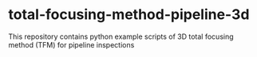 # total-focusing-method-pipeline-3d
This repository contains python example scripts of 3D total focusing method (TFM) for pipeline inspections
